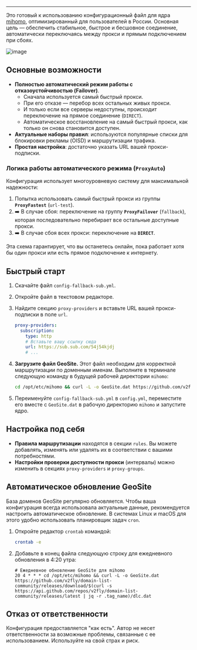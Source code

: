 ---

Это готовый к использованию конфигурационный файл для ядра [mihomo](https://github.com/MetaCubeX/mihomo), оптимизированный для пользователей в России. Основная цель — обеспечить стабильное, быстрое и бесшовное соединение, автоматически переключаясь между прокси и прямым подключением при сбоях.

![image](https://github.com/user-attachments/assets/c39053f9-96a6-4e82-90fb-b3e0c1fdaf97)

## Основные возможности

*   **Полностью автоматический режим работы с отказоустойчивостью (Failover)**.
    *   Сначала используется самый быстрый прокси.
    *   При его отказе — перебор всех остальных живых прокси.
    *   И только если все серверы недоступны, происходит переключение на прямое соединение (`DIRECT`).
    *   Автоматическое восстановление на самый быстрый прокси, как только он снова становится доступен.
*   **Актуальные наборы правил**: используются популярные списки для блокировки рекламы (OISD) и маршрутизации трафика.
*   **Простая настройка**: достаточно указать URL вашей прокси-подписки.

### Логика работы автоматического режима (`ProxyAuto`)

Конфигурация использует многоуровневую систему для максимальной надежности:

1.  Попытка использовать самый быстрый прокси из группы **`ProxyFastest`** (`url-test`).
2.  ➡️ В случае сбоя: переключение на группу **`ProxyFailover`** (`fallback`), которая последовательно перебирает все остальные доступные прокси.
3.  ➡️ В случае сбоя всех прокси: переключение на **`DIRECT`**.

Эта схема гарантирует, что вы останетесь онлайн, пока работает хотя бы один прокси или есть прямое подключение к интернету.

## Быстрый старт

1.  Скачайте файл `config-fallback-sub.yml`.

2.  Откройте файл в текстовом редакторе.

3.  Найдите секцию `proxy-providers` и вставьте URL вашей прокси-подписки в поле `url`.

    ```yaml
    proxy-providers:
      subscription:
        type: http
        # Вставьте вашу ссылку сюда
        url: https://sub.sub.com/54j54kjdj
        # ...
    ```

4.  **Загрузите файл GeoSite.** Этот файл необходим для корректной маршрутизации по доменным именам. Выполните в терминале следующую команду в будущей рабочей директории `mihomo`:

    ```bash
    cd /opt/etc/mihomo && curl -L -o GeoSite.dat https://github.com/v2fly/domain-list-community/releases/download/$(curl -s https://api.github.com/repos/v2fly/domain-list-community/releases/latest | jq -r .tag_name)/dlc.dat
    ```

5.  Переименуйте `config-fallback-sub.yml` в `config.yml`, переместите его вместе с `GeoSite.dat` в рабочую директорию `mihomo` и запустите ядро.

## Настройка под себя

*   **Правила маршрутизации** находятся в секции `rules`. Вы можете добавлять, изменять или удалять их в соответствии с вашими потребностями.
*   **Настройки проверки доступности прокси** (интервалы) можно изменить в секциях `proxy-providers` и `proxy-groups`.

## Автоматическое обновление GeoSite

База доменов GeoSite регулярно обновляется. Чтобы ваша конфигурация всегда использовала актуальные данные, рекомендуется настроить автоматическое обновление. В системах Linux и macOS для этого удобно использовать планировщик задач `cron`.

1.  Откройте редактор `crontab` командой:
    ```bash
    crontab -e
    ```

2.  Добавьте в конец файла следующую строку для ежедневного обновления в 4:20 утра:
    ```crontab
    # Ежедневное обновление GeoSite для mihomo
    20 4 * * * cd /opt/etc/mihomo && curl -L -o GeoSite.dat https://github.com/v2fly/domain-list-community/releases/download/$(curl -s https://api.github.com/repos/v2fly/domain-list-community/releases/latest | jq -r .tag_name)/dlc.dat
    ```

## Отказ от ответственности

Конфигурация предоставляется "как есть". Автор не несет ответственности за возможные проблемы, связанные с ее использованием. Используйте на свой страх и риск.
